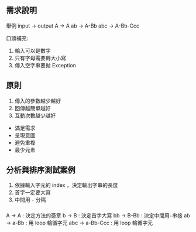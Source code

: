 ## 需求說明

舉例
input → output
A → A
ab → A-Bb
abc → A-Bb-Ccc

口頭補充:
1. 輸入可以是數字
2. 只有字母需要轉大小寫
3. 傳入空字串要拋 Exception

## 原則
1. 傳入的參數越少越好
2. 回傳越簡單越好
3. 互動次數越少越好
- 滿足需求
- 呈現意圖
- 避免重複
- 最少元素



## 分析與排序測試案例   

1. 依據輸入字元的 index ，決定輸出字串的長度
2. 首字一定要大寫
3. 中間用 `-` 分隔

### 

A → A : 決定方法的簽章
b → B : 決定首字大寫
bb → B-Bb : 決定中間用`-`串接
ab → a-Bb : 用 loop 輪循字元
abc → a-Bb-Ccc : 用 loop 輪循字元
